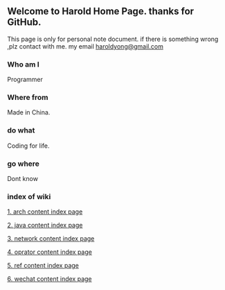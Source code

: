 ## Welcome to Harold Home Page. thanks for GitHub.

This page is only for personal note document. if there is something wrong ,plz contact with me. my email haroldyong@gmail.com


### Who am I

Programmer


### Where from

Made in China.

### do what

Coding for life.

### go where

Dont know

### index of wiki

  <a href="./arch/index.html">1. arch content index page</a>

  <a href="./java/index.html">2. java content index page</a>

  <a href="./network/index.html">3. network content index page</a>

  <a href="./opt/index.html">4. oprator content index page</a>
  
  <a href="./ref/index.html">5. ref content index page</a>
  
  <a href="./wechat/index.html">6. wechat content index page</a>
  
  
